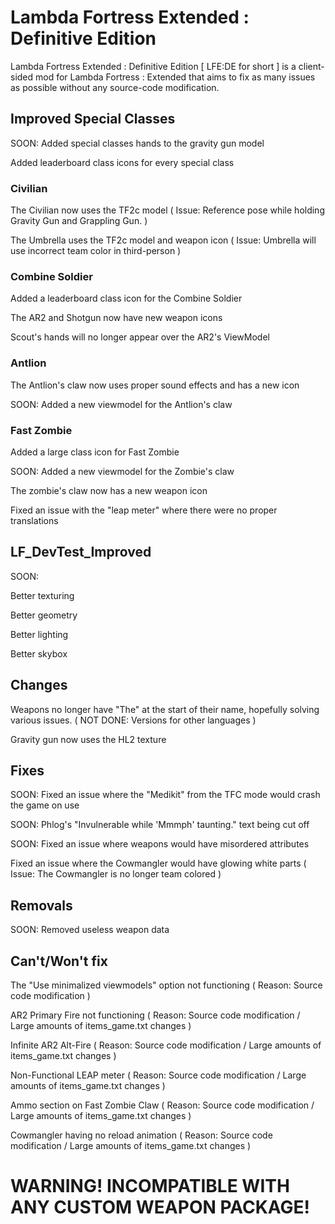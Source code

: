 # Lambda Fortress Extended : Definitive Edition
Lambda Fortress Extended : Definitive Edition [ LFE:DE for short ] is a client-sided mod for Lambda Fortress : Extended that aims to fix as many issues as possible without any source-code modification.


## Improved Special Classes

SOON: Added special classes hands to the gravity gun model

Added leaderboard class icons for every special class

### Civilian

The Civilian now uses the TF2c model ( Issue: Reference pose while holding Gravity Gun and Grappling Gun. )

The Umbrella uses the TF2c model and weapon icon ( Issue: Umbrella will use incorrect team color in third-person )

### Combine Soldier

Added a leaderboard class icon for the Combine Soldier

The AR2 and Shotgun now have new weapon icons

Scout's hands will no longer appear over the AR2's ViewModel

### Antlion

The Antlion's claw now uses proper sound effects and has a new icon

SOON: Added a new viewmodel for the Antlion's claw

### Fast Zombie

Added a large class icon for Fast Zombie

SOON: Added a new viewmodel for the Zombie's claw

The zombie's claw now has a new weapon icon

Fixed an issue with the "leap meter" where there were no proper translations


## LF_DevTest_Improved

SOON:

Better texturing

Better geometry

Better lighting

Better skybox


## Changes


Weapons no longer have "The" at the start of their name, hopefully solving various issues. ( NOT DONE: Versions for other languages )

Gravity gun now uses the HL2 texture


## Fixes


SOON: Fixed an issue where the "Medikit" from the TFC mode would crash the game on use

SOON: Phlog's "Invulnerable while 'Mmmph' taunting." text being cut off

SOON: Fixed an issue where weapons would have misordered attributes

Fixed an issue where the Cowmangler would have glowing white parts ( Issue: The Cowmangler is no longer team colored )

## Removals

SOON: Removed useless weapon data



## Can't/Won't fix


The "Use minimalized viewmodels" option not functioning ( Reason: Source code modification )

AR2 Primary Fire not functioning ( Reason: Source code modification / Large amounts of items_game.txt changes )

Infinite AR2 Alt-Fire ( Reason: Source code modification / Large amounts of items_game.txt changes )

Non-Functional LEAP meter ( Reason: Source code modification / Large amounts of items_game.txt changes )

Ammo section on Fast Zombie Claw ( Reason: Source code modification / Large amounts of items_game.txt changes )

Cowmangler having no reload animation ( Reason: Source code modification / Large amounts of items_game.txt changes )


# WARNING! INCOMPATIBLE WITH ANY CUSTOM WEAPON PACKAGE!

